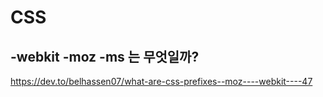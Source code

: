 # CSS

## -webkit -moz -ms 는 무엇일까?
https://dev.to/belhassen07/what-are-css-prefixes--moz----webkit----47